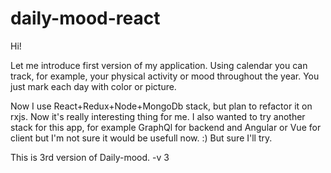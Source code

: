 # daily-mood-react

Hi!

Let me introduce first version of my application. 
Using calendar you can track, for example, your physical activity or mood throughout the year. You just mark each day with color or picture. 

Now I use React+Redux+Node+MongoDb stack, but plan to refactor it on rxjs. Now it's really interesting thing for me. 
I also wanted to try another stack for this app, for example GraphQl for backend and Angular or Vue for client but I'm not sure it would be usefull now. :) But sure I'll try.

This is 3rd version of Daily-mood. 
-v 3

